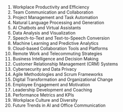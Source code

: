 1. Workplace Productivity and Efficiency
2. Team Communication and Collaboration
3. Project Management and Task Automation
4. Natural Language Processing and Generation
5. AI Chatbots and Virtual Assistants
6. Data Analysis and Visualization
7. Speech-to-Text and Text-to-Speech Conversion
8. Machine Learning and Predictive Analytics
9. Cloud-based Collaboration Tools and Platforms
10. Remote Work and Telecommuting Strategies
11. Business Intelligence and Decision Making
12. Customer Relationship Management (CRM) Systems
13. Cybersecurity and Data Privacy
14. Agile Methodologies and Scrum Frameworks
15. Digital Transformation and Organizational Change
16. Employee Engagement and Motivation
17. Leadership Development and Coaching
18. Performance Metrics and KPIs
19. Workplace Culture and Diversity
20. Future Trends in AI and Office Communication
